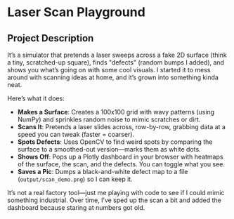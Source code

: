 # Laser Scan Playground

## Project Description
It’s a simulator that pretends a laser sweeps across a fake 2D surface (think a tiny, scratched-up square), finds "defects" (random bumps I added), and shows you what’s going on with some cool visuals. I started it to mess around with scanning ideas at home, and it’s grown into something kinda neat.

Here’s what it does:
- **Makes a Surface**: Creates a 100x100 grid with wavy patterns (using NumPy) and sprinkles random noise to mimic scratches or dirt.
- **Scans It**: Pretends a laser slides across, row-by-row, grabbing data at a speed you can tweak (faster = coarser).
- **Spots Defects**: Uses OpenCV to find weird spots by comparing the surface to a smoothed-out version—marks them as white dots.
- **Shows Off**: Pops up a Plotly dashboard in your browser with heatmaps of the surface, the scan, and the defects. You can toggle what you see.
- **Saves a Pic**: Dumps a black-and-white defect map to a file (`output/scan_demo.png`) so I can keep it.

It’s not a real factory tool—just me playing with code to see if I could mimic something industrial. Over time, I’ve sped up the scan a bit and added the dashboard because staring at numbers got old.
